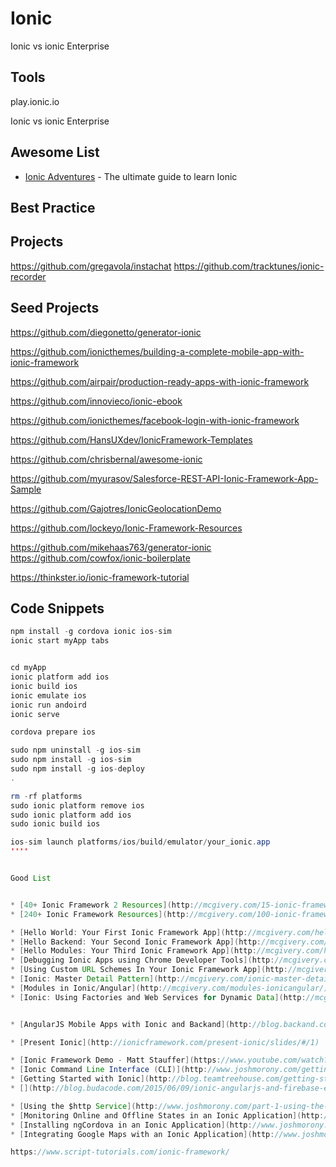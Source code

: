 # Ionic

Ionic vs ionic Enterprise


## Tools
play.ionic.io

Ionic vs ionic Enterprise

## Awesome List
* [Ionic Adventures](https://github.com/juarezpaf/ionic-adventures) - The ultimate guide to learn Ionic 

## Best Practice

## Projects
https://github.com/gregavola/instachat
https://github.com/tracktunes/ionic-recorder

## Seed Projects

https://github.com/diegonetto/generator-ionic


https://github.com/ionicthemes/building-a-complete-mobile-app-with-ionic-framework

https://github.com/airpair/production-ready-apps-with-ionic-framework

https://github.com/innovieco/ionic-ebook

https://github.com/ionicthemes/facebook-login-with-ionic-framework

https://github.com/HansUXdev/IonicFramework-Templates

https://github.com/chrisbernal/awesome-ionic

https://github.com/myurasov/Salesforce-REST-API-Ionic-Framework-App-Sample

https://github.com/Gajotres/IonicGeolocationDemo

https://github.com/lockeyo/Ionic-Framework-Resources

https://github.com/mikehaas763/generator-ionic
https://github.com/cowfox/ionic-boilerplate

https://thinkster.io/ionic-framework-tutorial


## Code Snippets
````java
npm install -g cordova ionic ios-sim
ionic start myApp tabs


cd myApp
ionic platform add ios
ionic build ios
ionic emulate ios 
ionic run andoird 
ionic serve

cordova prepare ios

sudo npm uninstall -g ios-sim
sudo npm install -g ios-sim
sudo npm install -g ios-deploy
.

rm -rf platforms
sudo ionic platform remove ios
sudo ionic platform add ios
sudo ionic build ios

ios-sim launch platforms/ios/build/emulator/your_ionic.app
''''


Good List


* [40+ Ionic Framework 2 Resources](http://mcgivery.com/15-ionic-framework-2-resources/)
* [240+ Ionic Framework Resources](http://mcgivery.com/100-ionic-framework-resources/)

* [Hello World: Your First Ionic Framework App](http://mcgivery.com/hello-world-first-ionic-framework-app/)
* [Hello Backend: Your Second Ionic Framework App](http://mcgivery.com/hello-backend-your-second-ionic-framework-app/)
* [Hello Modules: Your Third Ionic Framework App](http://mcgivery.com/hello-modules-your-third-ionic-framework-app/)
* [Debugging Ionic Apps using Chrome Developer Tools](http://mcgivery.com/debugging-ionic-apps-chrome-developer-tools/)
* [Using Custom URL Schemes In Your Ionic Framework App](http://mcgivery.com/using-custom-url-schemes-ionic-framework-app/)
* [Ionic: Master Detail Pattern](http://mcgivery.com/ionic-master-detail-pattern/)
* [Modules in Ionic/Angular](http://mcgivery.com/modules-ionicangular/)
* [Ionic: Using Factories and Web Services for Dynamic Data](http://mcgivery.com/ionic-using-factories-and-web-services-for-dynamic-data/)


* [AngularJS Mobile Apps with Ionic and Backand](http://blog.backand.com/angularjs-mobile-apps-with-ionic-and-backand/

* [Present Ionic](http://ionicframework.com/present-ionic/slides/#/1)

* [Ionic Framework Demo - Matt Stauffer](https://www.youtube.com/watch?v=nh9EARpk-dc)
* [Ionic Command Line Interface (CLI)](http://www.joshmorony.com/getting-started-with-the-ionic-command-line-interface-cli/)
* [Getting Started with Ionic](http://blog.teamtreehouse.com/getting-started-ionic)
* [](http://blog.budacode.com/2015/06/09/ionic-angularjs-and-firebase-equals-hybrid-heaven/

* [Using the $http Service](http://www.joshmorony.com/part-1-using-the-http-service-in-ionic-to-dynamically-load-google-map-markers/)
* [Monitoring Online and Offline States in an Ionic Application](http://www.joshmorony.com/monitoring-online-and-offline-states-in-an-ionic-application/)
* [Installing ngCordova in an Ionic Application](http://www.joshmorony.com/installing-ngcordova-in-an-ionic-application/)
* [Integrating Google Maps with an Ionic Application](http://www.joshmorony.com/integrating-google-maps-with-an-ionic-application/)

https://www.script-tutorials.com/ionic-framework/
